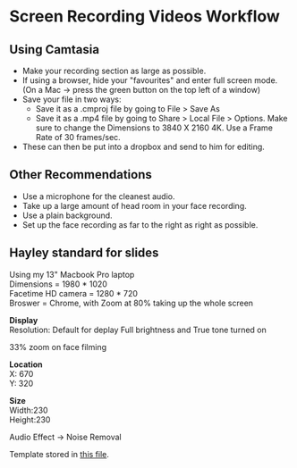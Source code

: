 # Screen Recording Videos Workflow

## Using Camtasia

- Make your recording section as large as possible.
- If using a browser, hide your "favourites" and enter full screen mode. (On a Mac -> press the green button on the top left of a window) 
- Save your file in two ways: 
    - Save it as a .cmproj file by going to File > Save As 
    - Save it as a .mp4 file by going to Share > Local File > Options. Make sure to change the Dimensions to 3840 X 2160 4K. Use a Frame Rate of 30 frames/sec.
- These can then be put into a dropbox and send to him for editing. 

## Other Recommendations 
- Use a microphone for the cleanest audio.
- Take up a large amount of head room in your face recording.
- Use a plain background.
- Set up the face recording as far to the right as right as possible.

## Hayley standard for slides 

Using my 13" Macbook Pro laptop      
Dimensions = 1980 * 1020      
Facetime HD camera = 1280 * 720     
Broswer = Chrome, with Zoom at 80% taking up the whole screen      

**Display**   
Resolution: Default for deplay
Full brightness and 
True tone turned on 

33% zoom on face filming     
     
**Location**    
X: 670    
Y: 320        
     
**Size**      
Width:230   
Height:230       
    
     
Audio Effect -> Noise Removal       

Template stored in [this file](screen_rec_temp.camtemplate.zip).
